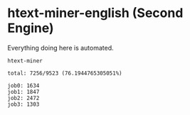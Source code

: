 # htext-miner-english (Second Engine)

Everything doing here is automated.

```
htext-miner

total: 7256/9523 (76.1944765305051%)

job0: 1634
job1: 1847
job2: 2472
job3: 1303
```